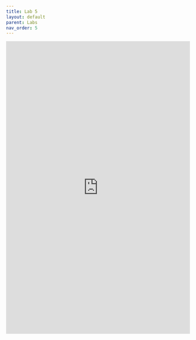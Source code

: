 ```yaml
---
title: Lab 5
layout: default
parent: Labs
nav_order: 5
---
```

<iframe 
    src="https://docs.google.com/document/d/e/2PACX-1vSab3K1s_WvDOd75A5KobO0JlWTN0A4aCQNR5zWq3yMsKQrggeHHVv00FSfAi0n4sHW_Idf1mgHMv7T/pub?embedded=true" 
    width="100%" 
    height="800px" 
    frameborder="0" 
    allowfullscreen>
</iframe>
